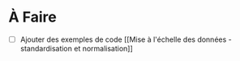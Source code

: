# À Faire

- [ ] Ajouter des exemples de code [[Mise à l'échelle des données - standardisation et normalisation]]
